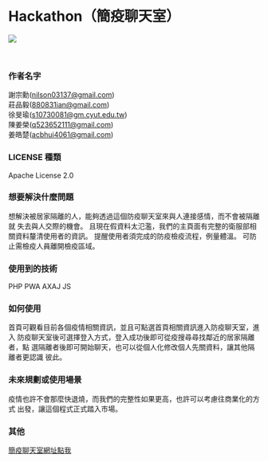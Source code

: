 
# Hackathon（簡疫聊天室）

![](https://i.imgur.com/pFMPp8X.png)

<br>

### 作者名字
謝宗勳(nilson03137@gmail.com)<br>
莊品毅(880831ian@gmail.com)<br>
徐旻瑜(s10730081@gm.cyut.edu.tw)<br>
陳姜榮(q523652111@gmail.com)<br>
姜皓楚(acbhui4061@gmail.com)<br>

### LICENSE 種類
Apache License 2.0

### 想要解決什麼問題

想解決被居家隔離的人，能夠透過這個防疫聊天室來與人連接感情，而不會被隔離就
失去與人交際的機會。
且現在假資料太氾濫，我們的主頁面有完整的衛服部相關資料釐清使用者的資訊。
提醒使用者須完成的防疫檢疫流程，例量體溫。
可防止需檢疫人員離開檢疫區域。

### 使用到的技術
PHP PWA AXAJ JS

### 如何使用
首頁可觀看目前各個疫情相關資訊，並且可點選首頁相關資訊進入防疫聊天室，進入
防疫聊天室後可選擇登入方式，登入成功後即可從疫搜尋尋找鄰近的居家隔離者，點
選隔離者後即可開始聊天，也可以從個人化修改個人先關資料，讓其他隔離者更認識
彼此。

### 未來規劃或使用場景
疫情也許不會那麼快退燒，而我們的完整性如果更高，也許可以考慮往商業化的方式
出發，讓這個程式正式踏入市場。

### 其他

[簡疫聊天室網址點我](https://health.airhot.tw/)
